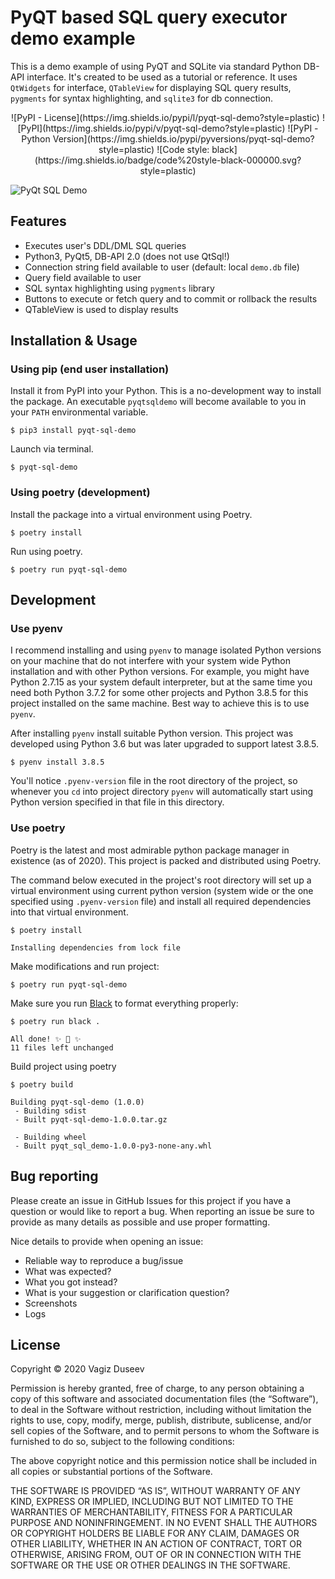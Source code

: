 # PyQT based SQL query executor demo example

This is a demo example of using PyQT and SQLite via standard Python DB-API interface. 
It's created to be used as a tutorial or reference.
It uses `QtWidgets` for interface, `QTableView` for displaying SQL query results, `pygments` for syntax highlighting, and `sqlite3` for db connection.

<p align="center">
![PyPI - License](https://img.shields.io/pypi/l/pyqt-sql-demo?style=plastic)
![PyPI](https://img.shields.io/pypi/v/pyqt-sql-demo?style=plastic)
![PyPI - Python Version](https://img.shields.io/pypi/pyversions/pyqt-sql-demo?style=plastic)
![Code style: black](https://img.shields.io/badge/code%20style-black-000000.svg?style=plastic)
</p>

![PyQt SQL Demo](docs/pyqt-sql-demo-rec.gif)

## Features

* Executes user's DDL/DML SQL queries 
* Python3, PyQt5, DB-API 2.0 (does not use QtSql!)
* Connection string field available to user (default: local `demo.db` file)
* Query field available to user
* SQL syntax highlighting using `pygments` library
* Buttons to execute or fetch query and to commit or rollback the results
* QTableView is used to display results

## Installation & Usage

### Using pip (end user installation)

Install it from PyPI into your Python. This is a no-development way to install the package. An executable `pyqtsqldemo` will become available to you in your `PATH` environmental variable.

```shell
$ pip3 install pyqt-sql-demo
```

Launch via terminal.

```shell
$ pyqt-sql-demo
```

### Using poetry (development)

Install the package into a virtual environment using Poetry.

```shell
$ poetry install
```

Run using poetry.

```shell
$ poetry run pyqt-sql-demo
```

## Development

### Use pyenv

I recommend installing and using `pyenv` to manage isolated Python versions on your machine that do not interfere with your system wide Python installation and with other Python versions.
For example, you might have Python 2.7.15 as your system default interpreter, but at the same time you need both Python 3.7.2 for some other projects and Python 3.8.5 for this project installed on the same machine. Best way to achieve this is to use `pyenv`.

After installing `pyenv` install suitable Python version. This project was developed using Python 3.6 but was later upgraded to support latest 3.8.5.

```shell
$ pyenv install 3.8.5
```

You'll notice `.pyenv-version` file in the root directory of the project, so whenever you `cd` into project directory `pyenv` will automatically start using Python version specified in that file in this directory.

### Use poetry

Poetry is the latest and most admirable python package manager in existence (as of 2020). This project is packed and distributed using Poetry. 

The command below executed in the project's root directory will set up a virtual environment using current python version (system wide or the one specified using `.pyenv-version` file) and install all required dependencies into that virtual environment.

```shell
$ poetry install

Installing dependencies from lock file
```

Make modifications and run project:

```shell
$ poetry run pyqt-sql-demo
```

Make sure you run [Black](https://github.com/psf/black) to format everything properly:

```shell
$ poetry run black .

All done! ✨ 🍰 ✨
11 files left unchanged
```

Build project using poetry

```shell
$ poetry build

Building pyqt-sql-demo (1.0.0)
 - Building sdist
 - Built pyqt-sql-demo-1.0.0.tar.gz

 - Building wheel
 - Built pyqt_sql_demo-1.0.0-py3-none-any.whl
```

## Bug reporting

Please create an issue in GitHub Issues for this project if you have a question or would like to report a bug. When reporting an issue be sure to provide as many details as possible and use proper formatting.

Nice details to provide when opening an issue:

* Reliable way to reproduce a bug/issue
* What was expected?
* What you got instead?
* What is your suggestion or clarification question?
* Screenshots
* Logs

## License

Copyright © 2020 Vagiz Duseev

Permission is hereby granted, free of charge, to any person obtaining a copy of this software and associated documentation files (the “Software”), to deal in the Software without restriction, including without limitation the rights to use, copy, modify, merge, publish, distribute, sublicense, and/or sell copies of the Software, and to permit persons to whom the Software is furnished to do so, subject to the following conditions:

The above copyright notice and this permission notice shall be included in all copies or substantial portions of the Software.

THE SOFTWARE IS PROVIDED “AS IS”, WITHOUT WARRANTY OF ANY KIND, EXPRESS OR IMPLIED, INCLUDING BUT NOT LIMITED TO THE WARRANTIES OF MERCHANTABILITY, FITNESS FOR A PARTICULAR PURPOSE AND NONINFRINGEMENT. IN NO EVENT SHALL THE AUTHORS OR COPYRIGHT HOLDERS BE LIABLE FOR ANY CLAIM, DAMAGES OR OTHER LIABILITY, WHETHER IN AN ACTION OF CONTRACT, TORT OR OTHERWISE, ARISING FROM, OUT OF OR IN CONNECTION WITH THE SOFTWARE OR THE USE OR OTHER DEALINGS IN THE SOFTWARE.
